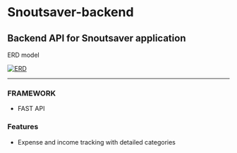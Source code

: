 # **Snoutsaver-backend**

## Backend API for Snoutsaver application

ERD model

[![ERD](https://app.eraser.io/workspace/BxyGs4LuOQLXh37ka7Mw/preview?elements=0VqnbaGuHeZw8oStL8hVxg&type=embed)](https://app.eraser.io/workspace/BxyGs4LuOQLXh37ka7Mw?elements=0VqnbaGuHeZw8oStL8hVxg)

---

### FRAMEWORK

- FAST API

### Features

- Expense and income tracking with detailed categories
